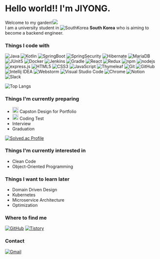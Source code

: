 <h1>Hello world!! I'm JIYONG.</h1>

<p>Welcome to my garden!<img src="https://cdn-icons-png.flaticon.com/32/3090/3090490.png" /><br/>I am a university student in 
  <img alt="SouthKorea" src="https://cdn-icons-png.flaticon.com/16/3909/3909425.png" /> <b>South Korea</b> who is aiming to become a backend engineer.</p>

<h3>Things I code with</h3>
<p>
  <img alt="Java" src="https://img.shields.io/badge/-Java-B07219?style=flat-square&logo=java&logoColor=white">
  <img alt="Kotlin" src="https://img.shields.io/badge/-Kotlin-7F52FF?style=flat-square&logo=kotlin&logoColor=white" />
  <img alt="SpringBoot" src="https://img.shields.io/badge/-Spring Boot-6DB33F?style=flat-square&logo=springboot&logoColor=white" />
  <img alt="SpringSecurity" src="https://img.shields.io/badge/-Spring Security-6DB33F?style=flat-square&logo=springsecurity&logoColor=white" />
  <img alt="Hibernate" src="https://img.shields.io/badge/-Hibernate-59666C?style=flat-square&logo=hibernate&logoColor=white" />
  <img alt="MariaDB" src="https://img.shields.io/badge/-MariaDB-003545?style=flat-square&logo=mariadb&logoColor=white" />
  <img alt="JUnit5" src="https://img.shields.io/badge/-JUnit5-25A162?style=flat-square&logo=junit5&logoColor=white" />
  <img alt="Docker" src="https://img.shields.io/badge/-Docker-2496ED?style=flat-square&logo=docker&logoColor=white" />
  <img alt="Jenkins" src="https://img.shields.io/badge/-Jenkins-D24939?style=flat-square&logo=jenkins&logoColor=white" />
  <img alt="Gradle" src="https://img.shields.io/badge/-Gradle-02303A?style=flat-square&logo=gradle&logoColor=white" />
  <img alt="React" src="https://img.shields.io/badge/-React-45b8d8?style=flat-square&logo=react&logoColor=white" />
  <img alt="Redux" src="https://img.shields.io/badge/-Redux-764ABC?style=flat-square&logo=redux&logoColor=white" />
  <img alt="npm" src="https://img.shields.io/badge/-npm-CB3847?style=flat-square&logo=npm&logoColor=white" />
  <img alt="nodejs" src="https://img.shields.io/badge/-Node.js-339933?style=flat-square&logo=node.js&logoColor=white" />
  <img alt="express.js" src="https://img.shields.io/badge/-express.js-000000?style=flat-square&logo=express&logoColor=white" />
  <img alt="HTML5" src="https://img.shields.io/badge/-HTML5-E34F26?style=flat-square&logo=html5&logoColor=white" />
  <img alt="CSS3" src="https://img.shields.io/badge/-CSS3-1572B6?style=flat-square&logo=css3&logoColor=white" />
  <img alt="JavaScript" src="https://img.shields.io/badge/-JavaScript(es6+)-F7DF1E?style=flat-square&logo=javascript&logoColor=white" />
  <img alt="Thymeleaf" src="https://img.shields.io/badge/-Thymeleaf-005F0F?style=flat-square&logo=thymeleaf&logoColor=white" />
  <img alt="Git" src="https://img.shields.io/badge/-Git-F05032?style=flat-square&logo=git&logoColor=white" />
  <img alt="GitHub" src="https://img.shields.io/badge/-GitHub-181717?style=flat-square&logo=github&logoColor=white" />
  <img alt="Intellij IDEA" src="https://img.shields.io/badge/-Intellij IDEA-000000?style=flat-square&logo=intellijidea&logoColor=white" />
  <img alt="Webstorm" src="https://img.shields.io/badge/-WebStorm-000000?style=flat-square&logo=webstorm&logoColor=white" />
  <img alt="Visual Studio Code" src="https://img.shields.io/badge/-VSCode-007ACC?style=flat-square&logo=visualstudiocode&logoColor=white" />
  <img alt="Chrome" src="https://img.shields.io/badge/-Chrome-4285F4?style=flat-square&logo=googlechrome&logoColor=white" />
  <img alt="Notion" src="https://img.shields.io/badge/-Notion-000000?style=flat-square&logo=notion&logoColor=white" />
  <img alt="Slack" src="https://img.shields.io/badge/-Slack-4A154B?style=flat-square&logo=slack&logoColor=white" />
</p>

![Top Langs](https://github-readme-stats.vercel.app/api/top-langs/?username=jeidiiy&theme=tokyonight&show_icon=true&layout=compact)

<h3>Things I'm currently preparing</h3>
<ul>
  
  <li><img src="https://em-content.zobj.net/thumbs/160/google/350/fire_1f525.png" width="20" alt="new" /> Capston Design for Portfolio</li>
  <li><img src="https://em-content.zobj.net/thumbs/160/google/350/fire_1f525.png" width="20" alt="new" /> Coding Test</li>
  <li>Interview</li>
  <li>Graduation</li>
</ul>

[![Solved.ac Profile](http://mazassumnida.wtf/api/v2/generate_badge?boj=jo2909)](https://solved.ac/jo2909/)

<h3>Things I'm currently interested in</h3>
<ul>
  <li>Clean Code</li>
  <li>Object-Oriented Programming</li>
</ul>

<h3>Things I want to learn later</h3>
<ul>
  <li>Domain Driven Design</li>
  <li>Kubernetes</li>
  <li>Microservice Architecture</li>
  <li>Optimization</li>
</ul>

<h3>Where to find me</h3>
<p>
  <a href="https://github.com/jeidiiy"><img alt="GitHub" src="https://img.shields.io/badge/-GitHub-181717?style=for-the-badge&logo=github&logoColor=white" /></a>
  <a href="https://somuchthings.tistory.com"><img alt="Tistory" src="https://img.shields.io/badge/-Tistory-FFFFFF?style=for-the-badge&logo=tistory&logoColor=black" /></a>
</p>

<h3>Contact</h3>
<p>
  <a href="mailto:jeidiiy98@gmail.com"><img alt="Gmail" src="https://img.shields.io/badge/-Gmail-EA4335?style=for-the-badge&logo=gmail&logoColor=white" /></a>
</p>
